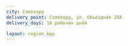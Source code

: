 ```yaml
---
city: Салехард
delivery_point: Салехард, ул. Объездная 28А
delivery_days: 10 рабочих дней

layout: region_kpp
---
```

